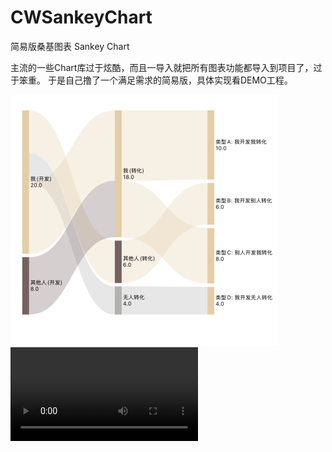 # CWSankeyChart
简易版桑基图表 Sankey Chart

主流的一些Chart库过于炫酷，而且一导入就把所有图表功能都导入到项目了，过于笨重。
于是自己撸了一个满足需求的简易版，具体实现看DEMO工程。

[![DEMO](https://github.com/baozoudiudiu/CWSankeyChart/blob/main/egg.jpg)](https://github.com/baozoudiudiu/CWSankeyChart/blob/main/egg.mov)
<video src="https://github.com/user-attachments/assets/100b961b-dbcf-45d5-9678-21aca5a6b7a8" controls />

